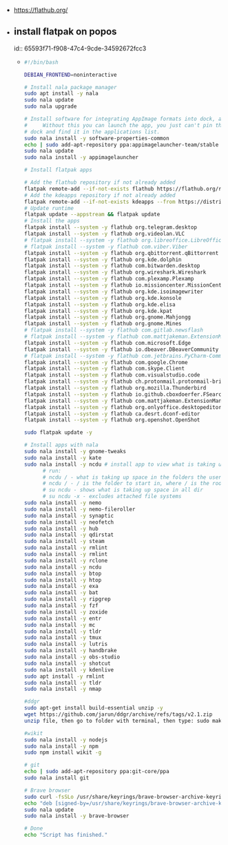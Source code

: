 - https://flathub.org/
- ## install flatpak on popos
  id:: 65593f71-f908-47c4-9cde-34592672fcc3
	- ```bash
	  #!/bin/bash
	  
	  DEBIAN_FRONTEND=noninteractive 
	  
	  # Install nala package manager
	  sudo apt install -y nala
	  sudo nala update
	  sudo nala upgrade
	  
	  # Install software for integrating AppImage formats into dock, applications
	  # 	Without this you can launch the app, you just can't pin the app to the
	  #	dock and find it in the applications list.
	  sudo nala install -y software-properties-common
	  echo | sudo add-apt-repository ppa:appimagelauncher-team/stable
	  sudo nala update
	  sudo nala install -y appimagelauncher
	  
	  # Install flatpak apps
	  
	  # Add the flathub repository if not already added
	  flatpak remote-add --if-not-exists flathub https://flathub.org/repo/flathub.flatpakrepo
	  # Add the kdeapps repository if not already added
	  flatpak remote-add --if-not-exists kdeapps --from https://distribute.kde.org/kdeapps.flatpakrepo
	  # Update runtime
	  flatpak update --appstream && flatpak update
	  # Install the apps
	  flatpak install --system -y flathub org.telegram.desktop
	  flatpak install --system -y flathub org.videolan.VLC
	  # flatpak install --system -y flathub org.libreoffice.LibreOffice
	  # flatpak install --system -y flathub com.viber.Viber
	  flatpak install --system -y flathub org.qbittorrent.qBittorrent
	  flatpak install --system -y flathub org.kde.dolphin
	  flatpak install --system -y flathub com.bitwarden.desktop
	  flatpak install --system -y flathub org.wireshark.Wireshark
	  flatpak install --system -y flathub com.plexamp.Plexamp
	  flatpak install --system -y flathub io.missioncenter.MissionCenter
	  flatpak install --system -y flathub org.kde.isoimagewriter
	  flatpak install --system -y flathub org.kde.konsole
	  flatpak install --system -y flathub org.kde.elisa
	  flatpak install --system -y flathub org.kde.kpat
	  flatpak install --system -y flathub org.gnome.Mahjongg
	  flatpak install --system -y flathub org.gnome.Mines
	  # flatpak install --system -y flathub com.gitlab.newsflash
	  # flatpak install --system -y flathub com.mattjakeman.ExtensionManager
	  flatpak install --system -y flathub com.microsoft.Edge
	  flatpak install --system -y flathub io.dbeaver.DBeaverCommunity
	  # flatpak install --system -y flathub com.jetbrains.PyCharm-Community
	  flatpak install --system -y flathub com.google.Chrome
	  flatpak install --system -y flathub com.skype.Client
	  flatpak install --system -y flathub com.visualstudio.code
	  flatpak install --system -y flathub ch.protonmail.protonmail-bridge
	  flatpak install --system -y flathub org.mozilla.Thunderbird
	  flatpak install --system -y flathub io.github.cboxdoerfer.FSearch
	  flatpak install --system -y flathub com.mattjakeman.ExtensionManager
	  flatpak install --system -y flathub org.onlyoffice.desktopeditors
	  flatpak install --system -y flathub ca.desrt.dconf-editor
	  flatpak install --system -y flathub org.openshot.OpenShot
	  
	  sudo flatpak update -y
	  
	  # Install apps with nala
	  sudo nala install -y gnome-tweaks
	  sudo nala install -y kate
	  sudo nala install -y ncdu # install app to view what is taking up space 
	        # run:
	        # ncdu / - what is taking up space in the folders the user has access to. / is the folder to start in
	        # ncdu / - / is the folder to start in, where / is the root of the system
	        # su ncdu - shows what is taking up space in all dir
	        # su ncdu -x - excludes attached file systems
	  sudo nala install -y nemo
	  sudo nala install -y nemo-fileroller
	  sudo nala install -y synaptic
	  sudo nala install -y neofetch
	  sudo nala install -y hub
	  sudo nala install -y qdirstat
	  sudo nala install -y steam
	  sudo nala install -y rmlint
	  sudo nala install -y rmlint
	  sudo nala install -y rclone
	  sudo nala install -y ncdu
	  sudo nala install -y btop
	  sudo nala install -y htop
	  sudo nala install -y exa
	  sudo nala install -y bat
	  sudo nala install -y ripgrep
	  sudo nala install -y fzf
	  sudo nala install -y zoxide
	  sudo nala install -y entr
	  sudo nala install -y mc
	  sudo nala install -y tldr
	  sudo nala install -y tmux
	  sudo nala install -y lutris
	  sudo nala install -y handbrake
	  sudo nala install -y obs-studio
	  sudo nala install -y shotcut
	  sudo nala install -y kdenlive
	  sudo apt install -y rmlint
	  sudo nala install -y tldr
	  sudo nala install -y nmap
	  
	  #ddgr
	  sudo apt-get install build-essential unzip -y
	  wget https://github.com/jarun/ddgr/archive/refs/tags/v2.1.zip
	  unzip file, then go to folder with terminal, then type: sudo make install
	  
	  #wikit
	  sudo nala install -y nodejs
	  sudo nala install -y npm
	  sudo npm install wikit -g
	  
	  # git
	  echo | sudo add-apt-repository ppa:git-core/ppa
	  sudo nala install git
	  
	  # Brave browser
	  sudo curl -fsSLo /usr/share/keyrings/brave-browser-archive-keyring.gpg https://brave-browser-apt-release.s3.brave.com/brave-browser-archive-keyring.gpg
	  echo "deb [signed-by=/usr/share/keyrings/brave-browser-archive-keyring.gpg] https://brave-browser-apt-release.s3.brave.com/ stable main"|sudo tee /etc/apt/sources.list.d/brave-browser-release.list
	  sudo nala update
	  sudo nala install -y brave-browser
	  
	  # Done
	  echo "Script has finished."
	  ```